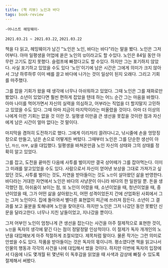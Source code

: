 ```yaml
---
title: (책 리뷰) 노인과 바다
tags: book-review
---
```


`-어니스트 헤밍웨이-`

`2021.03.21 ~ 2021.03.22`, `2021.03.22`

<!--more-->

 책을 다 읽고, 헤밍웨이가 남긴 "노인은 노인, 바다는 바다"라는 말을 봤다. 노인은 그저 어부다. 아마 일평생을 어업에 쏟은 노인의 `업`이라고도 할 수있다. 노인은 84일 동안 아무런 고기도 잡지 못했다. 슬럼프에 빠졌다고도 할 수있다. 하지만 그는 포기하지 않았다. 사실 포기하고 있었을 수도 있다 '노인'이기에 남은 시간은 그에게 의미가 크지 않아서 그냥 하루하루 이미 배를 끌고 바다에 나가는 것이 일상이 된지 오래다. 그리고 기회를 마주했다.

 그를 잡을 기회가 왔을 때 생각에 너무나 아쉬워하고 있었다. 그때 노인은 그를 재화로만 봤었다. 소년이 있었다면 훨씬 편하게 잡았을 텐데 하는 어느 순간 그는 마음을 바꿨다. 아마 나이를 먹어가면서 자신의 실력을 의심하고, 어부라는 직업을 더 할지말지 고민하고 있었을 수도 있다. 그때 아마 지금이 마지막이라는 떠올렸을 것이다. 아마 더 이상의 나에게 이런 기회는 없을 것 이란 것. 일평생 이만큼 큰 생선을 못잡을 것이란 점과 자신에게 남은 시간이 얼마 없다는 것 말이다. 

 마지막을 겸허히 도전하기로 했다. 그에게 이리저리 끌려다니고, 낚시줄에 손을 엉망징창으로 만들고, 남은 손으로 어떻게든 버텼다. 그때부터 노인은 그를 단순한 생선이 아닌, `자신`, `어부`, `삶`을 대입했다. 일평생을 바쳐온만큼 노인 자신의 상태와 그의 상태를 정확히 알고 있었다. 

 그를 잡고, 도전을 끝마친 다음에 사투를 벌이지만 결국 상어떼가 그를 잡아먹는다. 이미 그 미래를 알고있었을 수도 있다. 사람으로서 자신이 얻어낸 보상을 그대로 가져가고 싶었던 것도, 사투를 벌이는 것도, 자연을 받아들이는 것도 `노인`이 살아왔던 삶을 반영한다. 바다라는 거대한 자연에서 노인은 바다의 사냥꾼이 아니라 바다의 한 일원일 뿐. 돈을 생각했던 점, 아쉬움이 보이는 점, 또 노인이 어렸을 때, 소년이었을 때, 청년이었을 때, 중년이었을 때, 그가 어떤 삶을 살아왔는지, 어떤 성격이었든지 간에 산업화된 사회에서 그는 그저  노인이다. 집에 돌아와서 별다른 표현없이 피곤에 쓰러져 잠든다. 소년이 그 결과를 보고 울분을 토해내며 노인을 찾아온다. 하지만 노인은 그저 나갔던 동안 못봤던 신문을 달라고한다. 너무나 지친 날들이었고, 지나갔을 뿐이다. 

 그저 어부인 노인이 엄청나게 큰 생선을 잡는다는 사건을 아주 절제적으로 표현한 것이, `노인`을 독자의 생각에 맡긴 다는 점이 정말정말 인상적이다. 이 절제가 독자 개개인의 노년을 대입해보게 아주 적절하게 조절되었다. 제목처럼 말이다. 물론 작가는 그런 의미로 안썼을 수도 있다. 작품을 받아들이는 것은 독자의 몫이니까. 평소였다면 책을 읽고나서 인물의 행동과 각각의 사건을 나에 대입해서 썼을 것이다. 하지만 이번에 독자의 입장에서 다음에 나도 몇개월 뒤 몇년뒤 이 독후감을 읽었을 때 사색과 감상에 빠질 수 있도록 절제해서 써봤다. 
 